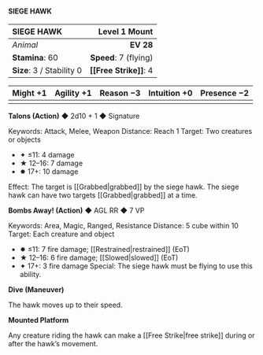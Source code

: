 #### SIEGE HAWK

| SIEGE HAWK                |     **Level 1 Mount** |
| :------------------------ | --------------------: |
| *Animal*                  |             **EV 28** |
| **Stamina**: 60           | **Speed**: 7 (flying) |
| **Size**: 3 / Stability 0 |    **[[Free Strike]]**: 4 |

| **Might** +1 | **Agility** +1 | **Reason** −3 | **Intuition** +0 | **Presence** −2 |
| ------------ | -------------- | ------------- | ---------------- | --------------- |
|              |                |               |                  |                 |

**Talons (Action)** ◆ 2d10 + 1 ◆ Signature

Keywords: Attack, Melee, Weapon
Distance: Reach 1
Target: Two creatures or objects

- ✦ ≤11: 4 damage
- ★ 12–16: 7 damage
- ✸ 17+: 10 damage

Effect: The target is [[Grabbed|grabbed]] by the siege hawk. The siege hawk can have two targets [[Grabbed|grabbed]] at a time.

**Bombs Away! (Action)** ◆ AGL RR ◆ 7 VP

Keywords: Area, Magic, Ranged, Resistance
Distance: 5 cube within 10
Target: Each creature and object

- ✸ ≤11: 7 fire damage; [[Restrained|restrained]] (EoT)
- ★ 12–16: 6 fire damage; [[Slowed|slowed]] (EoT)
- ✦ 17+: 3 fire damage
  Special: The siege hawk must be flying to use this ability.

**Dive (Maneuver)**

The hawk moves up to their speed.

**Mounted Platform**

Any creature riding the hawk can make a [[Free Strike|free strike]] during or after the hawk’s movement.
